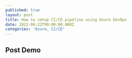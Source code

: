 ```yaml
---
published: true
layout: post
title: How to setup CI/CD pipeline using Azure DevOps
date: 2022-08-22T00:00:00.000Z
categories: 'Azure, CI/CD'
---
```

## Post Demo
